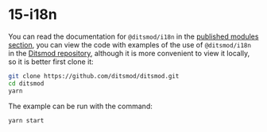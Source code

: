 # 15-i18n

You can read the documentation for `@ditsmod/i18n` in the [published modules section][1], you can view the code with examples of the use of `@ditsmod/i18n` in the [Ditsmod repository][2], although it is more convenient to view it locally, so it is better first clone it:

```bash
git clone https://github.com/ditsmod/ditsmod.git
cd ditsmod
yarn
```

The example can be run with the command:

```bash
yarn start
```

[1]: /native-modules/i18n
[2]: https://github.com/ditsmod/ditsmod/tree/main/examples/15-i18n
